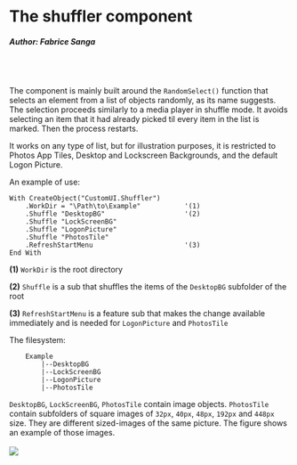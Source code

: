 # **The shuffler component**

##### Author: Fabrice Sanga
<br/>
<br/>

The component is mainly built around the `RandomSelect()` function that selects an element from a list of objects randomly, as its name suggests. The selection proceeds similarly to a media player in shuffle mode. It avoids selecting an item that it had already picked til every item in the list is marked. Then the process restarts.

It works on any type of list, but for illustration purposes, it is restricted to Photos App Tiles, Desktop and Lockscreen Backgrounds, and the default Logon Picture.

An example of use:
```vbscript
With CreateObject("CustomUI.Shuffler")
    .WorkDir = "\Path\to\Example"           '(1)
    .Shuffle "DesktopBG"                    '(2)
    .Shuffle "LockScreenBG"                 
    .Shuffle "LogonPicture"                 
    .Shuffle "PhotosTile"                   
    .RefreshStartMenu                       '(3)
End With
```
**(1)** `WorkDir` is the root directory

**(2)** `Shuffle` is a sub that shuffles the items of the `DesktopBG` subfolder of the root

**(3)** `RefreshStartMenu` is a feature sub that makes the change available immediately and is needed for `LogonPicture` and `PhotosTile`
<br/>

The filesystem:
```
    Example
        |--DesktopBG
        |--LockScreenBG
        |--LogonPicture
        |--PhotosTile
```
`DesktopBG`, `LockScreenBG`, `PhotosTile` contain image objects.
`PhotosTile` contain subfolders of square images of `32px`, `40px`, `48px`, `192px` and `448px` size. They are different sized-images of the same picture. The figure shows an example of those images.
<br/>
<br/>
![](https://drive.google.com/uc?export=view&id=1qeUPHuRFGBPCtsyyAjGjoMOjcq_-Vchr)